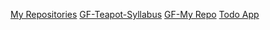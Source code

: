 
[My Repositories]( https://github.com/Ldaruu?tab=repositories)
[GF-Teapot-Syllabus](https://github.com/green-fox-academy/teapot-syllabus)
[GF-My Repo](https://github.com/green-fox-academy/Ldaruu)
[Todo App](https://github.com/Ldaruu/todo-app)

